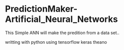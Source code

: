 # PredictionMaker-Artificial_Neural_Networks

This Simple ANN will make the predition from a data set..

writting with python using
                  tensorflow
                  keras
                  theano
                  
                  
                  
